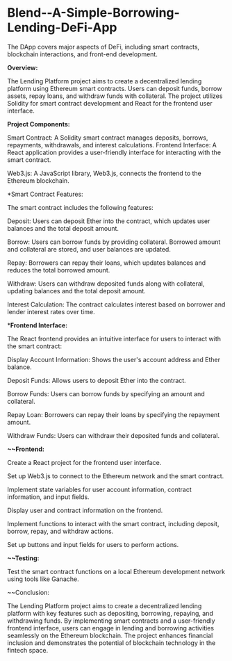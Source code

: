 # Blend--A-Simple-Borrowing-Lending-DeFi-App
The DApp covers major aspects of DeFi, including smart contracts, blockchain interactions, and front-end development.



**Overview:**

The Lending Platform project aims to create a decentralized lending platform using Ethereum smart contracts. Users can deposit funds, borrow assets, repay loans, and withdraw funds with collateral. The project utilizes Solidity for smart contract development and React for the frontend user interface.



**Project Components:**


Smart Contract: A Solidity smart contract manages deposits, borrows, repayments, withdrawals, and interest calculations.
Frontend Interface: A React application provides a user-friendly interface for interacting with the smart contract.

Web3.js: A JavaScript library, Web3.js, connects the frontend to the Ethereum blockchain.


*Smart Contract Features:

The smart contract includes the following features:

Deposit: Users can deposit Ether into the contract, which updates user balances and the total deposit amount.

Borrow: Users can borrow funds by providing collateral. Borrowed amount and collateral are stored, and user balances are updated.

Repay: Borrowers can repay their loans, which updates balances and reduces the total borrowed amount.

Withdraw: Users can withdraw deposited funds along with collateral, updating balances and the total deposit amount.

Interest Calculation: The contract calculates interest based on borrower and lender interest rates over time.



***Frontend Interface:**


The React frontend provides an intuitive interface for users to interact with the smart contract:

Display Account Information: Shows the user's account address and Ether balance.

Deposit Funds: Allows users to deposit Ether into the contract.

Borrow Funds: Users can borrow funds by specifying an amount and collateral.

Repay Loan: Borrowers can repay their loans by specifying the repayment amount.

Withdraw Funds: Users can withdraw their deposited funds and collateral.



**~~Frontend:**


Create a React project for the frontend user interface.

Set up Web3.js to connect to the Ethereum network and the smart contract.

Implement state variables for user account information, contract information, and input fields.

Display user and contract information on the frontend.

Implement functions to interact with the smart contract, including deposit, borrow, repay, and withdraw actions.

Set up buttons and input fields for users to perform actions.



**~~Testing:**


Test the smart contract functions on a local Ethereum development network using tools like Ganache.

~~Conclusion:


The Lending Platform project aims to create a decentralized lending platform with key features such as depositing, borrowing, repaying, and withdrawing funds. By implementing smart contracts and a user-friendly frontend interface, users can engage in lending and borrowing activities seamlessly on the Ethereum blockchain. The project enhances financial inclusion and demonstrates the potential of blockchain technology in the fintech space.
